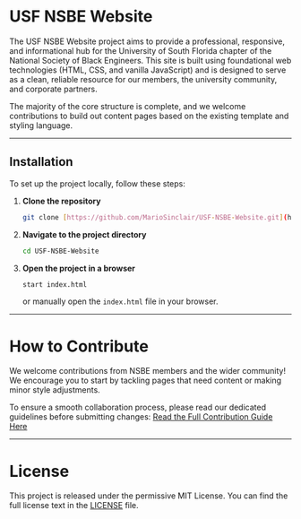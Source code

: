 # USF NSBE Website

The USF NSBE Website project aims to provide a professional, responsive, and informational hub for the University of South Florida chapter of the National Society of Black Engineers. This site is built using foundational web technologies (HTML, CSS, and vanilla JavaScript) and is designed to serve as a clean, reliable resource for our members, the university community, and corporate partners.

The majority of the core structure is complete, and we welcome contributions to build out content pages based on the existing template and styling language.

---

## Installation

To set up the project locally, follow these steps:

1.  **Clone the repository**
    ```bash
    git clone [https://github.com/MarioSinclair/USF-NSBE-Website.git](https://github.com/MarioSinclair/USF-NSBE-Website.git)
    ```
2.  **Navigate to the project directory**
    ```bash
    cd USF-NSBE-Website
    ```
3.  **Open the project in a browser**
    ```bash
    start index.html
    ```
    or manually open the `index.html` file in your browser.

---

# How to Contribute

We welcome contributions from NSBE members and the wider community! We encourage you to start by tackling pages that need content or making minor style adjustments.

To ensure a smooth collaboration process, please read our dedicated guidelines before submitting changes:
[Read the Full Contribution Guide Here](https://github.com/MarioSinclair/USF-NSBE-Website/blob/main/CONTRIBUTING.md)

---

# License
This project is released under the permissive MIT License. You can find the full license text in the [LICENSE](https://github.com/MarioSinclair/USF-NSBE-Website/blob/main/LICENSE.md) file.

